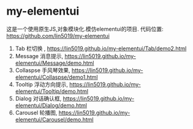 # my-elementui

这是一个使用原生JS,对象模块化.模仿elementui的项目.
代码位置: https://github.com/lin5019/my-elementui
1. Tab 栏切换 ,  https://lin5019.github.io/my-elementui/Tab/demo2.html
2. Message 消息提示,   https://lin5019.github.io/my-elementui/Message/demo.html
3. Collaspse 手风琴效果,  https://lin5019.github.io/my-elementui/Collaspse/demo1.html
4. Tooltip 浮动方向提示, https://lin5019.github.io/my-elementui/Tooltip/demo.html
5. Dialog 对话确认框,  https://lin5019.github.io/my-elementui/Dialog/demo.html
6. Carousel 轮播图, https://lin5019.github.io/my-elementui/Carousel/demo.html